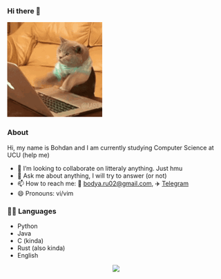 ### Hi there 👋

![Coding](coding.gif)

### About
Hi, my name is Bohdan and I am currently studying Computer Science at UCU (help me)
- 👯 I’m looking to collaborate on litteraly anything. Just hmu
- 💬 Ask me about anything, I will try to answer (or not)
- 📫 How to reach me: 📧 <bodya.ru02@gmail.com>, ✈️ [Telegram](https://t.me/iamthewalrus67)
- 😄 Pronouns: vi/vim

### 👨‍💻 Languages 
- Python
- Java
- C (kinda)
- Rust (also kinda)
- English


<p align="center">
  
  <img src="https://github-readme-stats.vercel.app/api?username=iamthewalrus67&count_private=true&show_icons=true&theme=tokyonight">
  <!--
  <img src="https://github-readme-stats.vercel.app/api/top-langs/?username=iamthewalrus67&count_private=true&theme=dracula">
  -->

</p>
<!--
**iamthewalrus67/iamthewalrus67** is a ✨ _special_ ✨ repository because its `README.md` (this file) appears on your GitHub profile.

Here are some ideas to get you started:

- 🔭 I’m currently working on ...
- 🌱 I’m currently learning ...
- 👯 I’m looking to collaborate on ...
- 🤔 I’m looking for help with ...
- 💬 Ask me about ...
- 📫 How to reach me: ...
- 😄 Pronouns: ...
- ⚡ Fun fact: ...
-->
